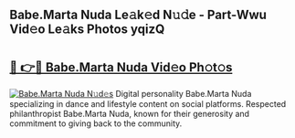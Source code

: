 ## Babe.Marta Nuda Le𝚊k𝚎d N𝚞𝚍e - Part-Wwu Vid𝚎o Le𝚊ks Photos yqizQ

# <h2><a href="http://fbdwvq.evod.top/?m=Babe.Marta+Nuda">🔗 👉🔴 Babe.Marta Nuda Vid𝚎o Ph𝚘t𝚘s</a></h2>

[![Babe.Marta Nuda N𝚞d𝚎s](https://i.imgur.com/8V9OHl7.gif)](http://fbdwvq.evod.top/?m=Babe.Marta+Nuda)
Digital personality Babe.Marta Nuda specializing in dance and lifestyle content on social platforms. Respected philanthropist Babe.Marta Nuda, known for their generosity and commitment to giving back to the community. 
